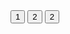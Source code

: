 <button onclick="location.href='https://jfccoding.github.io/website/CVE-2017-7037.html'" type="button">
     1</button>
     <button onclick="location.href='https://jfccoding.github.io/website/CVE-2017-7042.html'" type="button">
     2</button>
 <button onclick="location.href='https://jfccoding.github.io/website/CVE-2017-7049.html'" type="button">
     2</button>     
